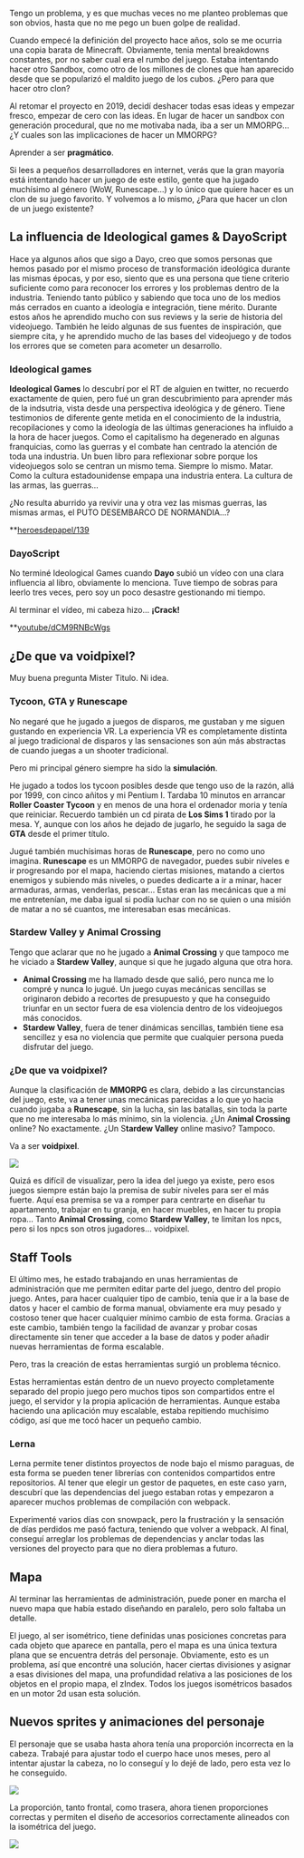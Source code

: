 Tengo un problema, y es que muchas veces no me planteo problemas que son obvios, hasta que no me pego un buen golpe de realidad.

Cuando empecé la definición del proyecto hace años, solo se me ocurria una copia barata de Minecraft. Obviamente, tenia mental breakdowns constantes, por no saber cual era el rumbo del juego. Estaba intentando hacer otro Sandbox, como otro de los millones de clones que han aparecido desde que se popularizó el maldito juego de los cubos.
¿Pero para que hacer otro clon?

Al retomar el proyecto en 2019, decidí deshacer todas esas ideas y empezar fresco, empezar de cero con las ideas. En lugar de hacer un sandbox con generación procedural, que no me motivaba nada, iba a ser un MMORPG...
¿Y cuales son las implicaciones de hacer un MMORPG?

Aprender a ser **pragmático**.

Si lees a pequeños desarrolladores en internet, verás que la gran mayoría está intentando hacer un juego de este estilo, gente que ha jugado muchísimo al género (WoW, Runescape...) y lo único que quiere hacer es un clon de su juego favorito.
Y volvemos a lo mismo, ¿Para que hacer un clon de un juego existente?

## La influencia de Ideological games & DayoScript

Hace ya algunos años que sigo a Dayo, creo que somos personas que hemos pasado por el mismo proceso de transformación ideológica durante las mismas épocas, y por eso, siento que es una persona que tiene criterio suficiente como para reconocer los errores y los problemas dentro de la industria. Teniendo tanto público y sabiendo que toca uno de los medios más cerrados en cuanto a ideología e integración, tiene mérito.
Durante estos años he aprendido mucho con sus reviews y la serie de historia del videojuego. También he leído algunas de sus fuentes de inspiración, que siempre cita, y he aprendido mucho de las bases del videojuego y de todos los errores que se cometen para acometer un desarrollo.

### Ideological games

**Ideological Games** lo descubrí por el RT de alguien en twitter, no recuerdo exactamente de quien, pero fué un gran descubrimiento para aprender más de la indsutria, vista desde una perspectiva ideológica y de género. Tiene testimonios de diferente gente metida en el conocimiento de la industria, recopilaciones y como la ideología de las últimas generaciones ha influido a la hora de hacer juegos. Como el capitalismo ha degenerado en algunas franquicias, como las guerras y el combate han centrado la atención de toda una industria.
Un buen libro para reflexionar sobre porque los videojuegos solo se centran un mismo tema.
Siempre lo mismo.
Matar.
Como la cultura estadounidense empapa una industria entera. La cultura de las armas, las guerras...

¿No resulta aburrido ya revivir una y otra vez las mismas guerras, las mismas armas, el PUTO DESEMBARCO DE NORMANDIA...?

**[heroesdepapel/139](https://www.heroesdepapel.es/product.php?id=139)

### DayoScript

No terminé Ideological Games cuando **Dayo** subió un vídeo con una clara influencia al libro, obviamente lo menciona. Tuve tiempo de sobras para leerlo tres veces, pero soy un poco desastre gestionando mi tiempo.

Al terminar el vídeo, mi cabeza hizo… **¡Crack!**

**[youtube/dCM9RNBcWgs](https://www.youtube.com/watch?v=dCM9RNBcWgs)

## ¿De que va voidpixel?

Muy buena pregunta Mister Titulo. Ni idea.

### Tycoon, GTA y Runescape

No negaré que he jugado a juegos de disparos, me gustaban y me siguen gustando en experiencia VR. La experiencia VR es completamente distinta al juego tradicional de disparos y las sensaciones son aún más abstractas de cuando juegas a un shooter tradicional.

Pero mi principal género siempre ha sido la **simulación**.

He jugado a todos los tycoon posibles desde que tengo uso de la razón, allá por 1999, con cinco añitos y mi Pentium I. Tardaba 10 minutos en arrancar **Roller Coaster Tycoon** y en menos de una hora el ordenador moria y tenía que reiniciar. Recuerdo también un cd pirata de **Los Sims 1** tirado por la mesa. Y, aunque con los años he dejado de jugarlo, he seguido la saga de **GTA** desde el primer título.

Jugué también muchísimas horas de **Runescape**, pero no como uno imagina.
**Runescape** es un MMORPG de navegador, puedes subir niveles e ir progresando por el mapa, haciendo ciertas misiones, matando a ciertos enemigos y subiendo más niveles, o puedes dedicarte a ir a minar, hacer armaduras, armas, venderlas, pescar…
Estas eran las mecánicas que a mi me entretenían, me daba igual si podía luchar con no se quien o una misión de matar a no sé cuantos, me interesaban esas mecánicas.

### Stardew Valley y Animal Crossing

Tengo que aclarar que no he jugado a **Animal Crossing** y que tampoco me he viciado a **Stardew Valley**, aunque si que he jugado alguna que otra hora.
-	**Animal Crossing** me ha llamado desde que salió, pero nunca me lo compré y nunca lo jugué. Un juego cuyas mecánicas sencillas se originaron debido a recortes de presupuesto y que ha conseguido triunfar en un sector fuera de esa violencia dentro de los videojuegos más conocidos.
-	**Stardew Valley**, fuera de tener dinámicas sencillas, también tiene esa sencillez y esa no violencia que permite que cualquier persona pueda disfrutar del juego.

### ¿De que va voidpixel?

Aunque la clasificación de **MMORPG** es clara, debido a las circunstancias del juego, este, va a tener unas mecánicas parecidas a lo que yo hacia cuando jugaba a **Runescape**, sin la lucha, sin las batallas, sin toda la parte que no me interesaba lo más mínimo, sin la violencia.
¿Un A**nimal Crossing** online?
No exactamente.
¿Un S**tardew Valley** online masivo?
Tampoco.

Va a ser **voidpixel**.

![](https://media.discordapp.net/attachments/586914620451848234/829136495700869191/Screenshot_2021-04-07_at_01.32.11.png)

Quizá es difícil de visualizar, pero la idea del juego ya existe, pero esos juegos siempre están bajo la premisa de subir niveles para ser el más fuerte. Aquí esa premisa se va a romper para centrarte en diseñar tu apartamento, trabajar en tu granja, en hacer muebles, en hacer tu propia ropa... Tanto **Animal Crossing**, como **Stardew Valley**, te limitan los npcs, pero si los npcs son otros jugadores… voidpixel.

## Staff Tools

El último mes, he estado trabajando en unas herramientas de administración que me permiten editar parte del juego, dentro del propio juego. Antes, para hacer cualquier tipo de cambio, tenía que ir a la base de datos y hacer el cambio de forma manual, obviamente era muy pesado y costoso tener que hacer cualquier mínimo cambio de esta forma.
Gracias a este cambio, también tengo la facilidad de avanzar y probar cosas directamente sin tener que acceder a la base de datos y poder añadir nuevas herramientas de forma escalable.

Pero, tras la creación de estas herramientas surgió un problema técnico.

Estas herramientas están dentro de un nuevo proyecto completamente separado del propio juego pero muchos tipos son compartidos entre el juego, el servidor y la propia aplicación de herramientas. Aunque estaba haciendo una aplicación muy escalable, estaba repitiendo muchísimo código, así que me tocó hacer un pequeño cambio.

### Lerna

Lerna permite tener distintos proyectos de node bajo el mismo paraguas, de esta forma se pueden tener librerías con contenidos compartidos entre repositorios. Al tener que elegir un gestor de paquetes, en este caso yarn, descubrí que las dependencias del juego estaban rotas y empezaron a aparecer muchos problemas de compilación con webpack.

Experimenté varios días con snowpack, pero la frustración y la sensación de días perdidos me pasó factura, teniendo que volver a webpack. Al final, conseguí arreglar los problemas de dependencias y anclar todas las versiones del proyecto para que no diera problemas a futuro.

## Mapa

Al terminar las herramientas de administración, puede poner en marcha el nuevo mapa que había estado diseñando en paralelo, pero solo faltaba un detalle.

El juego, al ser isométrico, tiene definidas unas posiciones concretas para cada objeto que aparece en pantalla, pero el mapa es una única textura plana que se encuentra detrás del personaje. Obviamente, esto es un problema, así que encontré una solución, hacer ciertas divisiones y asignar a esas divisiones del mapa, una profundidad relativa a las posiciones de los objetos en el propio mapa, el zIndex. Todos los juegos isométricos basados en un motor 2d usan esta solución.

## Nuevos sprites y animaciones del personaje

El personaje que se usaba hasta ahora tenía una proporción incorrecta en la cabeza. Trabajé para ajustar todo el cuerpo hace unos meses, pero al intentar ajustar la cabeza, no lo conseguí y lo dejé de lado, pero esta vez lo he conseguido.

![](https://media.discordapp.net/attachments/586914620451848234/829135665782325319/Screenshot_2021-04-07_at_01.28.25.png)

La proporción, tanto frontal, como trasera, ahora tienen proporciones correctas y permiten el diseño de accesorios correctamente alineados con la isométrica del juego.

![](https://media.discordapp.net/attachments/586914620451848234/829136025023545384/Screenshot_2021-04-07_at_01.30.21.png)
